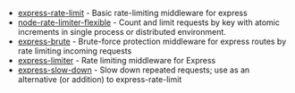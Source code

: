 - [express-rate-limit](https://github.com/express-rate-limit/express-rate-limit) - Basic rate-limiting middleware for express
- [node-rate-limiter-flexible](https://github.com/animir/node-rate-limiter-flexible) - Count and limit requests by key with atomic increments in single process or distributed environment.
- [express-brute](https://github.com/AdamPflug/express-brute) - Brute-force protection middleware for express routes by rate limiting incoming requests
- [express-limiter](https://github.com/ded/express-limiter) - Rate limiting middleware for Express
- [express-slow-down](https://github.com/express-rate-limit/express-slow-down) - Slow down repeated requests; use as an alternative (or addition) to express-rate-limit
